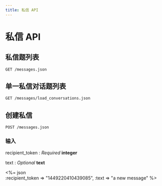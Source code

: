 ```yaml
---
title: 私信 API
---
```


# 私信 API

## 私信题列表
	
	GET /messages.json

## 单一私信对话题列表
    GET /messages/load_conversations.json

## 创建私信

    POST /messages.json

### 输入

recipient_token
: _Required_ **integer**

text
: _Optional_ **text**

<%= json \
		 :recipient_token  => "1449220410439085",
		 :text             => "a new message"
%>
	


